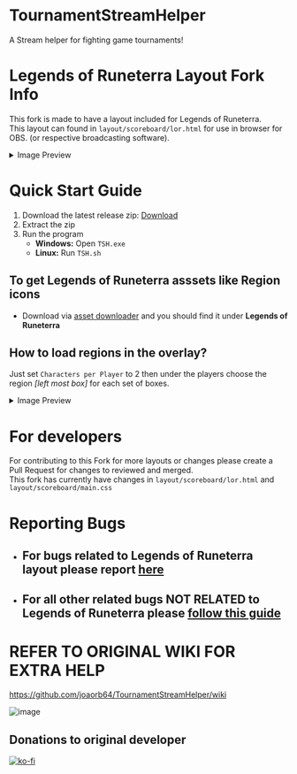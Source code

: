 # TournamentStreamHelper

A Stream helper for fighting game tournaments!

# Legends of Runeterra Layout Fork Info

This fork is made to have a layout included for Legends of Runeterra.  
This layout can found in `layout/scoreboard/lor.html` for use in browser for OBS. (or respective broadcasting software).
<details>
<summary>Image Preview</summary>

![Layout-Preview](https://user-images.githubusercontent.com/15186707/177460136-0842fb95-34f8-418a-9133-f3a889757240.png)
</details>

# Quick Start Guide
1. Download the latest release zip: [Download](https://github.com/cash12121/TournamentStreamHelper/releases)
2. Extract the zip
3. Run the program
    * **Windows:** Open `TSH.exe`
    * **Linux:** Run `TSH.sh`

## To get Legends of Runeterra asssets like Region icons 
* Download via [asset downloader](https://github.com/joaorb64/TournamentStreamHelper/wiki/Quickstart#download-game-assets) and you should find it under **Legends of Runeterra**

## How to load regions in the overlay?
Just set `Characters per Player` to 2 then under the players choose the region *[left most box]* for each set of boxes.  

<details>
<summary>Image Preview</summary>

![image](https://user-images.githubusercontent.com/15186707/177460202-92a55ff8-91b8-49af-abc8-e92e210bf8a2.png)
</details>

# For developers

For contributing to this Fork for more layouts or changes please create a Pull Request for changes to reviewed and merged.  
This fork has currently have changes in `layout/scoreboard/lor.html` and `layout/scoreboard/main.css`

# Reporting Bugs

* ## For bugs related to Legends of Runeterra layout please report [here](https://github.com/cash12121/TournamentStreamHelper/issues)

* ## For all other related bugs NOT RELATED to Legends of Runeterra please [follow this guide](https://github.com/joaorb64/TournamentStreamHelper/wiki/Bug-reporting)


# REFER TO ORIGINAL WIKI FOR EXTRA HELP

https://github.com/joaorb64/TournamentStreamHelper/wiki


![image](https://user-images.githubusercontent.com/7636440/167516192-c4e9799a-9371-434f-b4c0-06f5a516abd3.png)

## Donations to original developer

[![ko-fi](https://www.ko-fi.com/img/githubbutton_sm.svg)](https://ko-fi.com/W7W22YK26)
